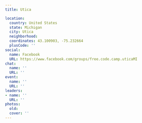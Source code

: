 ```yaml
---
title: Utica

location:
  country: United States
  state: Michigan
  city: Utica
  neighborhood: 
  coordinates: 43.100903, -75.232664
  plusCode: ''
social:
  name: Facebook
  URL: https://www.facebook.com/groups/free.code.camp.uticaMI
chat:
  name: ''
  URL: ''
event:
  name: ''
  URL: ''
leaders:
- name: ''
  URL: ''
photos:
  old: 
  cover: ''
---
```


